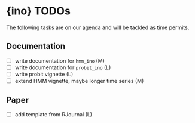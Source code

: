 # {ino} TODOs

The following tasks are on our agenda and will be tackled as time permits.

## Documentation

- [ ] write documentation for `hmm_ino` (M)
- [ ] write documentation for `probit_ino` (L)
- [ ] write probit vignette (L)
- [ ] extend HMM vignette, maybe longer time series (M)

## Paper

- [ ] add template from RJournal (L)
